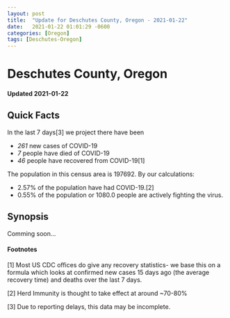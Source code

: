 ```yaml
---
layout: post
title:  "Update for Deschutes County, Oregon - 2021-01-22"
date:   2021-01-22 01:01:29 -0600
categories: [Oregon]
tags: [Deschutes-Oregon]
---
```


# Deschutes County, Oregon
#### Updated 2021-01-22

## Quick Facts

In the last 7 days[3] we project there have been
- *261* new cases of COVID-19
- *7* people have died of COVID-19
- *46* people have recovered from COVID-19[1]

The population in this census area is 197692. By our calculations:
- 2.57% of the population have had COVID-19.[2]
- 0.55% of the population or 1080.0 people are actively fighting the virus.

## Synopsis

Comming soon...


#### Footnotes

[1] Most US CDC offices do give any recovery statistics- we base this on a formula which looks at confirmed new cases
15 days ago (the average recovery time) and deaths over the last 7 days.

[2] Herd Immunity is thought to take effect at around ~70-80%

[3] Due to reporting delays, this data may be incomplete.
 
    